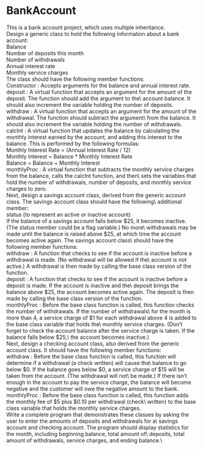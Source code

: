 # BankAccount
This is a bank account project, which uses multiple inheritance.\
Design a generic class to hold the following information about a bank account:\
Balance\
Number of deposits this month\
Number of withdrawals\
Annual interest rate\
Monthly service charges\
The class should have the following member functions:\
  Constructor : Accepts arguments for the balance and annual interest rate.\
  deposit : A virtual function that accepts an argument for the amount of the deposit. The function should add the argument to the\ account balance. It should also increment the variable holding the number of deposits.\
  withdraw : A virtual function that accepts an argument for the amount of the withdrawal. The function should subtract the argument\ from the balance. It should also increment the variable holding the number of withdrawals.\
  calcInt : A virtual function that updates the balance by calculating the monthly interest earned by the account, and adding this interest to the balance. This is performed by the following formulas:\
    Monthly Interest Rate = (Annual Interest Rate / 12)\
    Monthly Interest = Balance * Monthly Interest Rate\
    Balance = Balance + Monthly Interest\
  monthlyProc : A virtual function that subtracts the monthly service charges from the  balance, calls the calcInt function, and then\ sets the variables that hold the number of withdrawals, number of deposits, and monthly service charges to zero.\
  Next, design a savings account class, derived from the generic account class. The savings account class should have the following\ additional member:\
    status (to represent an active or inactive account)\
If the balance of a savings account falls below $25, it becomes inactive. (The status member could be a flag variable.) No more\ withdrawals may be made until the balance is raised above $25, at which time the account becomes active again. The savings account class\ should have the following member functions:\
  withdraw : A function that checks to see if the account is inactive before a withdrawal is made. (No withdrawal will be allowed if the\          account is not active.) A withdrawal is then made by calling the base class version of the function.\
  deposit : A function that checks to see if the account is inactive before a deposit is made. If the account is inactive and the\ deposit brings the balance above $25, the account becomes active again. The deposit is then made by calling the base class version of the function.\
  monthlyProc : Before the base class function is called, this function checks the number of withdrawals. If the number of withdrawals\ for the month is more than 4, a service charge of $1 for each withdrawal above 4 is added to the base class variable that holds the\ monthly service charges. (Don’t forget to check the account balance after the service charge is taken. If the balance falls below $25,\ the account becomes inactive.)\
Next, design a checking account class, also derived from the generic account class. It should have the following member functions:\
  withdraw : Before the base class function is called, this function will determine if a withdrawal (a check written) will cause the\ balance to go below $0. If the balance goes below $0, a service charge of $15 will be taken from the account. (The withdrawal will not\ be made.) If there isn’t enough in the account to pay the service charge, the balance will become negative and the customer will owe the negative amount to the bank.\
  monthlyProc : Before the base class function is called, this function adds the monthly fee of $5 plus $0.10 per withdrawal (check\ written) to the base class variable that holds the monthly service charges.\
Write a complete program that demonstrates these classes by asking the user to enter the amounts of deposits and withdrawals for a\ savings account and checking account. The program should display statistics for the month, including beginning balance, total amount of\ deposits, total amount of withdrawals, service charges, and ending balance.\
